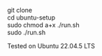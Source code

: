 git clone <br>
cd ubuntu-setup <br>
sudo chmod a+x ./run.sh <br>
sudo ./run.sh <br>

Tested on Ubuntu 22.04.5 LTS
